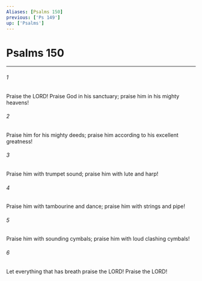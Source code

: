 ```yaml
---
Aliases: [Psalms 150]
previous: ['Ps 149']
up: ['Psalms']
---
```

# Psalms 150
***



###### 1 
Praise the LORD! Praise God in his sanctuary; praise him in his mighty heavens! 

###### 2 
Praise him for his mighty deeds; praise him according to his excellent greatness! 

###### 3 
Praise him with trumpet sound; praise him with lute and harp! 

###### 4 
Praise him with tambourine and dance; praise him with strings and pipe! 

###### 5 
Praise him with sounding cymbals; praise him with loud clashing cymbals! 

###### 6 
Let everything that has breath praise the LORD! Praise the LORD!
